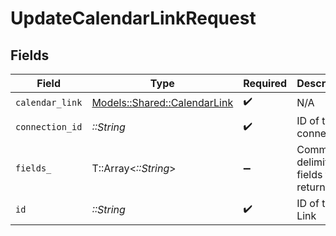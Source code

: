 # UpdateCalendarLinkRequest


## Fields

| Field                                                               | Type                                                                | Required                                                            | Description                                                         |
| ------------------------------------------------------------------- | ------------------------------------------------------------------- | ------------------------------------------------------------------- | ------------------------------------------------------------------- |
| `calendar_link`                                                     | [Models::Shared::CalendarLink](../../models/shared/calendarlink.md) | :heavy_check_mark:                                                  | N/A                                                                 |
| `connection_id`                                                     | *::String*                                                          | :heavy_check_mark:                                                  | ID of the connection                                                |
| `fields_`                                                           | T::Array<*::String*>                                                | :heavy_minus_sign:                                                  | Comma-delimited fields to return                                    |
| `id`                                                                | *::String*                                                          | :heavy_check_mark:                                                  | ID of the Link                                                      |